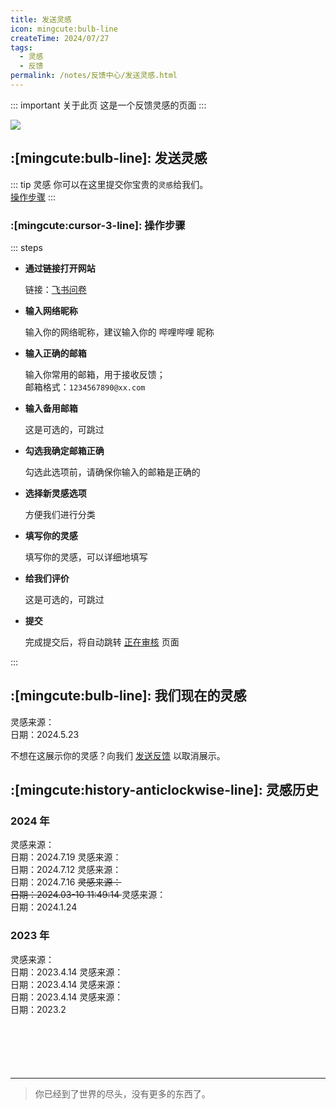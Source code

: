 ```yaml
---
title: 发送灵感
icon: mingcute:bulb-line
createTime: 2024/07/27
tags:
  - 灵感
  - 反馈
permalink: /notes/反馈中心/发送灵感.html
---
```


::: important 关于此页
这是一个反馈灵感的页面
:::

![](https://ri.youming.v6.army/lg.png)

## :[mingcute:bulb-line]: 发送灵感

::: tip 灵感
你可以在这里提交你宝贵的`灵感`给我们。  
[操作步骤](#操作步骤)
:::

### :[mingcute:cursor-3-line]: 操作步骤

::: steps

- <p style="font-weight: bold;">通过链接打开网站</p>

  链接：[飞书问卷](https://you-ming.feishu.cn/share/base/form/shrcn14bJfEUrNVPxiYEy1vIfcd)

- <p style="font-weight: bold;">输入网络昵称</p>

  输入你的网络昵称，建议输入你的 哔哩哔哩 昵称

- <p style="font-weight: bold;">输入正确的邮箱</p>

  输入你常用的邮箱，用于接收反馈；  
  邮箱格式：`1234567890@xx.com`

- <p style="font-weight: bold;">输入备用邮箱</p>

  这是可选的，可跳过

- <p style="font-weight: bold;">勾选我确定邮箱正确</p>

  勾选此选项前，请确保你输入的邮箱是正确的

- <p style="font-weight: bold;">选择新灵感选项</p>

  方便我们进行分类

- <p style="font-weight: bold;">填写你的灵感</p>

  填写你的灵感，可以详细地填写

- <p style="font-weight: bold;">给我们评价</p>

  这是可选的，可跳过

- <p style="font-weight: bold;">提交</p>

  完成提交后，将自动跳转 [正在审核](/fk.html) 页面

:::

## :[mingcute:bulb-line]: 我们现在的灵感

<Card title="Mincraft OS" icon="mingcute:square-line" >
  灵感来源：<Badge text="Mr 0x7c13" type="tip" />
  <br> 日期：2024.5.23
</Card>

不想在这展示你的灵感？向我们 [发送反馈](/notes/反馈中心/反馈.html) 以取消展示。

## :[mingcute:history-anticlockwise-line]: 灵感历史

### 2024 年

<Card title="新作品网站" icon="mingcute:check-line" >
  灵感来源：<Badge text="柚明" type="tip" />
  <br> 日期：2024.7.19
</Card>

<Card title="新个人主页" icon="mingcute:check-line" >
  灵感来源：<Badge text="柚明" type="tip" />
  <br> 日期：2024.7.12
</Card>

<Card title="Yormong OS NEXT" icon="mingcute:check-line" >
  灵感来源：<Badge text="柚明" type="tip" />
  <br> 日期：2024.7.16
</Card>

<Card title="格瑞" icon="mingcute:close-line" >
  <del> 灵感来源：<Badge text="小苒" type="danger" /> </del>
  <br><del>  日期：2024.03-10 11:49:14 </del>
</Card>

<Card title="Yormong OS" icon="mingcute:check-line" >
  灵感来源：<Badge text="柚明" type="tip" />
  <br> 日期：2024.1.24
</Card>

### 2023 年

<Card title="YM 安全中心" icon="mingcute:check-line" >
  灵感来源：<Badge text="柚明" type="tip" />
  <br> 日期：2023.4.14
</Card>

<Card title="YM 虚拟机" icon="mingcute:check-line" >
  灵感来源：<Badge text="柚明" type="tip" />
  <br> 日期：2023.4.14
</Card>

<Card title="Mindows11" icon="mingcute:check-line" >
  灵感来源：<Badge text="柚明" type="tip" />
  <br> 日期：2023.4.14
</Card>

<Card title="MC 鼠标指针" icon="mingcute:check-line" >
  灵感来源：<Badge text="柚明" type="tip" />
  <br> 日期：2023.2
</Card>

<p style="margin-top: 100px"></p>

---

> 你已经到了世界的尽头，没有更多的东西了。